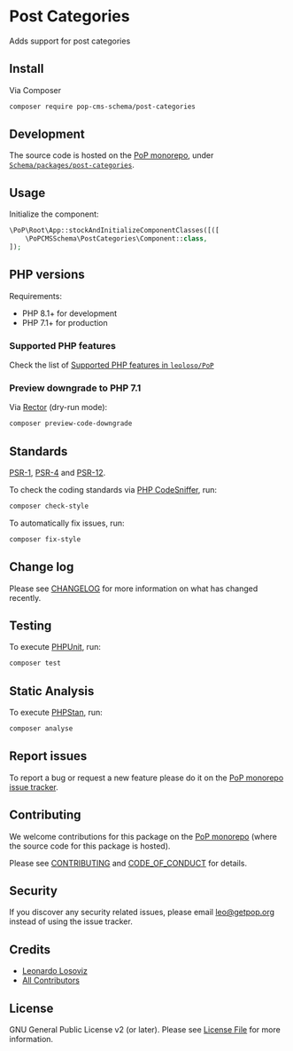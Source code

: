 # Post Categories

<!--
[![Build Status][ico-travis]][link-travis]
[![Quality Score][ico-code-quality]][link-code-quality]
[![Software License][ico-license]](LICENSE.md)
[![Latest Version on Packagist][ico-version]][link-packagist]
[![Coverage Status][ico-scrutinizer]][link-scrutinizer]
[![Total Downloads][ico-downloads]][link-downloads]
-->

Adds support for post categories

## Install

Via Composer

``` bash
composer require pop-cms-schema/post-categories
```

## Development

The source code is hosted on the [PoP monorepo](https://github.com/leoloso/PoP), under [`Schema/packages/post-categories`](https://github.com/leoloso/PoP/tree/master/layers/Schema/packages/post-categories).

## Usage

Initialize the component:

``` php
\PoP\Root\App::stockAndInitializeComponentClasses([([
    \PoPCMSSchema\PostCategories\Component::class,
]);
```

## PHP versions

Requirements:

- PHP 8.1+ for development
- PHP 7.1+ for production

### Supported PHP features

Check the list of [Supported PHP features in `leoloso/PoP`](https://github.com/leoloso/PoP/blob/master/docs/supported-php-features.md)

### Preview downgrade to PHP 7.1

Via [Rector](https://github.com/rectorphp/rector) (dry-run mode):

```bash
composer preview-code-downgrade
```

## Standards

[PSR-1](https://www.php-fig.org/psr/psr-1), [PSR-4](https://www.php-fig.org/psr/psr-4) and [PSR-12](https://www.php-fig.org/psr/psr-12).

To check the coding standards via [PHP CodeSniffer](https://github.com/squizlabs/PHP_CodeSniffer), run:

``` bash
composer check-style
```

To automatically fix issues, run:

``` bash
composer fix-style
```

## Change log

Please see [CHANGELOG](CHANGELOG.md) for more information on what has changed recently.

## Testing

To execute [PHPUnit](https://phpunit.de/), run:

``` bash
composer test
```

## Static Analysis

To execute [PHPStan](https://github.com/phpstan/phpstan), run:

``` bash
composer analyse
```

## Report issues

To report a bug or request a new feature please do it on the [PoP monorepo issue tracker](https://github.com/leoloso/PoP/issues).

## Contributing

We welcome contributions for this package on the [PoP monorepo](https://github.com/leoloso/PoP) (where the source code for this package is hosted).

Please see [CONTRIBUTING](CONTRIBUTING.md) and [CODE_OF_CONDUCT](CODE_OF_CONDUCT.md) for details.

## Security

If you discover any security related issues, please email leo@getpop.org instead of using the issue tracker.

## Credits

- [Leonardo Losoviz][link-author]
- [All Contributors][link-contributors]

## License

GNU General Public License v2 (or later). Please see [License File](LICENSE.md) for more information.

[ico-version]: https://img.shields.io/packagist/v/pop-cms-schema/post-categories.svg?style=flat-square
[ico-license]: https://img.shields.io/badge/license-GPLv2-brightgreen.svg?style=flat-square
[ico-travis]: https://img.shields.io/travis/pop-cms-schema/post-categories/master.svg?style=flat-square
[ico-scrutinizer]: https://img.shields.io/scrutinizer/coverage/g/pop-cms-schema/post-categories.svg?style=flat-square
[ico-code-quality]: https://img.shields.io/scrutinizer/g/pop-cms-schema/post-categories.svg?style=flat-square
[ico-downloads]: https://img.shields.io/packagist/dt/pop-cms-schema/post-categories.svg?style=flat-square

[link-packagist]: https://packagist.org/packages/pop-cms-schema/post-categories
[link-travis]: https://travis-ci.org/pop-cms-schema/post-categories
[link-scrutinizer]: https://scrutinizer-ci.com/g/pop-cms-schema/post-categories/code-structure
[link-code-quality]: https://scrutinizer-ci.com/g/pop-cms-schema/post-categories
[link-downloads]: https://packagist.org/packages/pop-cms-schema/post-categories
[link-author]: https://github.com/leoloso
[link-contributors]: ../../../../../../contributors
